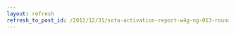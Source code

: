 ```yaml
---
layout: refresh
refresh_to_post_id: /2012/12/31/sota-activation-report-w4g-ng-013-round-top-georgia
---
```

